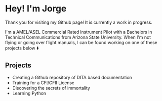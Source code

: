 # Hey! I'm Jorge
Thank you for visiting my Github page! It is currently a work in progress.

I'm a AMEL/ASEL Commercial Rated Instrument Pilot with a Bachelors in Technical Communications from Arizona State University. When I'm not flying or going over flight manuals, I can be found working on one of these projects below ⬇️

## Projects
- Creating a Github repository of DITA based documentation
- Training for a CFI/CFII License
- Discovering the secrets of immortality
- Learning Python
